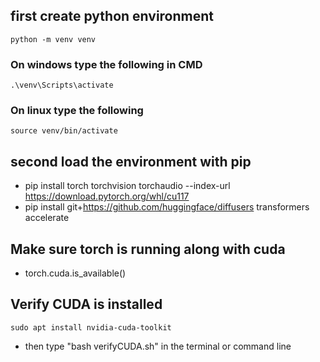 ## first create python environment
    python -m venv venv
 ### On windows type the following in CMD
    .\venv\Scripts\activate
 ### On linux type the following
    source venv/bin/activate


## second load the environment with pip
- pip install torch torchvision torchaudio --index-url https://download.pytorch.org/whl/cu117
- pip install git+https://github.com/huggingface/diffusers transformers accelerate

## Make sure torch is running along with cuda
- torch.cuda.is_available()

## Verify CUDA is installed
    sudo apt install nvidia-cuda-toolkit
 - then type "bash verifyCUDA.sh" in the terminal or command line